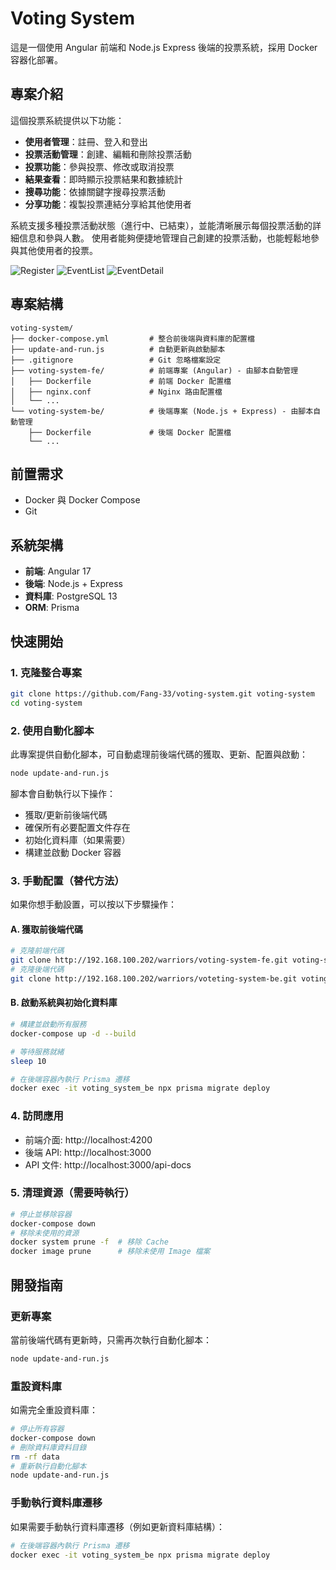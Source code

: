 # Voting System

這是一個使用 Angular 前端和 Node.js Express 後端的投票系統，採用 Docker 容器化部署。

## 專案介紹

這個投票系統提供以下功能：

- **使用者管理**：註冊、登入和登出
- **投票活動管理**：創建、編輯和刪除投票活動
- **投票功能**：參與投票、修改或取消投票
- **結果查看**：即時顯示投票結果和數據統計
- **搜尋功能**：依據關鍵字搜尋投票活動
- **分享功能**：複製投票連結分享給其他使用者

系統支援多種投票活動狀態（進行中、已結束），並能清晰展示每個投票活動的詳細信息和參與人數。
使用者能夠便捷地管理自己創建的投票活動，也能輕鬆地參與其他使用者的投票。

![Register](https://github.com/user-attachments/assets/26237016-83bd-4d31-a9b0-99ef8fbf827d)
![EventList](https://github.com/user-attachments/assets/19c4f870-ad7e-4a86-be46-741bce9ccfc6)
![EventDetail](https://github.com/user-attachments/assets/dd5c23e6-67b6-42fb-8a80-5c49caafca88)

## 專案結構

```
voting-system/
├── docker-compose.yml         # 整合前後端與資料庫的配置檔
├── update-and-run.js          # 自動更新與啟動腳本
├── .gitignore                 # Git 忽略檔案設定
├── voting-system-fe/          # 前端專案 (Angular) - 由腳本自動管理
│   ├── Dockerfile             # 前端 Docker 配置檔
│   ├── nginx.conf             # Nginx 路由配置檔
│   └── ...
└── voting-system-be/          # 後端專案 (Node.js + Express) - 由腳本自動管理
    ├── Dockerfile             # 後端 Docker 配置檔
    └── ...
```

## 前置需求

- Docker 與 Docker Compose
- Git

## 系統架構

- **前端**: Angular 17
- **後端**: Node.js + Express
- **資料庫**: PostgreSQL 13
- **ORM**: Prisma

## 快速開始

### 1. 克隆整合專案
```bash
git clone https://github.com/Fang-33/voting-system.git voting-system
cd voting-system
```

### 2. 使用自動化腳本
此專案提供自動化腳本，可自動處理前後端代碼的獲取、更新、配置與啟動：
```bash
node update-and-run.js
```

腳本會自動執行以下操作：
- 獲取/更新前後端代碼
- 確保所有必要配置文件存在
- 初始化資料庫（如果需要）
- 構建並啟動 Docker 容器

### 3. 手動配置（替代方法）
如果你想手動設置，可以按以下步驟操作：

#### A. 獲取前後端代碼
```bash
# 克隆前端代碼
git clone http://192.168.100.202/warriors/voting-system-fe.git voting-system-fe
# 克隆後端代碼
git clone http://192.168.100.202/warriors/voteting-system-be.git voting-system-be
```

#### B. 啟動系統與初始化資料庫
```bash
# 構建並啟動所有服務
docker-compose up -d --build

# 等待服務就緒
sleep 10

# 在後端容器內執行 Prisma 遷移
docker exec -it voting_system_be npx prisma migrate deploy
```

### 4. 訪問應用
- 前端介面: http://localhost:4200
- 後端 API: http://localhost:3000
- API 文件: http://localhost:3000/api-docs

### 5. 清理資源（需要時執行）
```bash
# 停止並移除容器
docker-compose down
# 移除未使用的資源
docker system prune -f  # 移除 Cache
docker image prune      # 移除未使用 Image 檔案
```

## 開發指南

### 更新專案
當前後端代碼有更新時，只需再次執行自動化腳本：
```bash
node update-and-run.js
```

### 重設資料庫
如需完全重設資料庫：
```bash
# 停止所有容器
docker-compose down
# 刪除資料庫資料目錄
rm -rf data
# 重新執行自動化腳本
node update-and-run.js
```

### 手動執行資料庫遷移
如果需要手動執行資料庫遷移（例如更新資料庫結構）：
```bash
# 在後端容器內執行 Prisma 遷移
docker exec -it voting_system_be npx prisma migrate deploy
```
